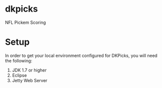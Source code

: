 dkpicks
=======

NFL Pickem Scoring 

Setup
=====
In order to get your local environment configured for DKPicks, you will need the following:

1. JDK 1.7 or higher
2. Eclipse
3. Jetty Web Server
